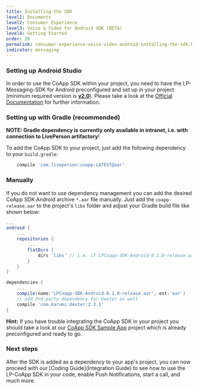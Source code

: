 ```yaml
---
title: Installing the SDK
level1: Documents
level2: Consumer Experience
level3: Voice & Video for Android SDK (BETA)
level4: Getting Started
order: 20
permalink: consumer-experience-voice-video-android-installing-the-sdk.html
indicator: messaging
---
```


### Setting up Android Studio

In order to use the CoApp SDK within your project, you need to have the LP-Messaging-SDK for Android preconfigured and set up in your project (minimum required version is [**v2.0**](https://github.com/LP-Messaging/Android-Messaging-SDK/tree/v2.0.0)). Please take a look at the [Official Documentation](https://developers.liveperson.com/android-overview.html) for further information.

### Setting up with Gradle (recommended)

**NOTE: Gradle dependency is currently only available in intranet, i.e. with connection to LivePerson artifactory**!

To add the CoApp SDK to your project, just add the following dependency to your `build.gradle`:

```gradle
    compile 'com.liveperson:coapp:LATEST@aar'
```

### Manually

If you do not want to use dependency management you can add the desired CoApp SDK Android archive `*.aar` file manually. Just add the `coapp-release.aar` to the project's `libs` folder and adjust your Gradle build file like shown below:

```gradle
...
android {
    ...
    repositories {
        ...
        flatDirs {
            dirs 'libs' // i.e. if LPCoapp-SDK-Android-0.1.0-release.aar resides in <your-project>/libs
        }
    }
}

dependencies {
    ...
    compile(name:'LPCoapp-SDK-Android-0.1.0-release.aar', ext:'aar')
    // add 3rd-party dependency for Dexter as well
    compile 'com.karumi:dexter:2.3.1'
}
```

**Hint:** If you have trouble integrating the CoApp SDK in your project you should take a look at our [CoApp SDK Sample App](consumer-experience-voice-video-android-sample-app.html) project which is already preconfigured and ready to go.

### Next steps

After the SDK is added as a dependency to your app's project, you can now proceed with our [Coding Guide](Integration Guide) to see how to use the LP-CoApp SDK in your code, enable Push Notifications, start a call, and much more.
